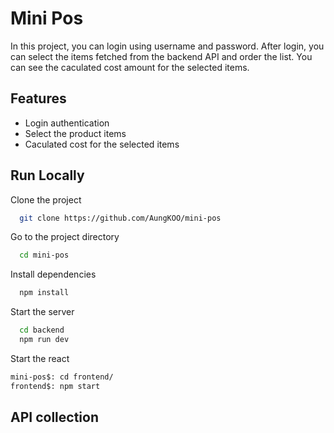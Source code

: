 # Mini Pos

In this project, you can login using username and password. After login, you can select the items fetched from the backend API and order the list. You can see the caculated cost amount for the selected items.

## Features

- Login authentication
- Select the product items
- Caculated cost for the selected items

## Run Locally

Clone the project

```bash
  git clone https://github.com/AungKOO/mini-pos
```

Go to the project directory

```bash
  cd mini-pos
```

Install dependencies

```bash
  npm install
```

Start the server

```bash
  cd backend
  npm run dev
```

Start the react

```bash
mini-pos$: cd frontend/
frontend$: npm start
```

## API collection
